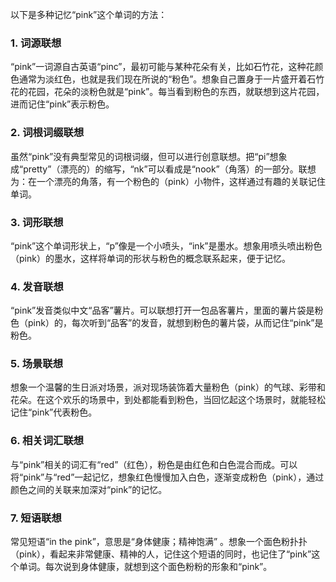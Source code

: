 以下是多种记忆“pink”这个单词的方法：

### 1. 词源联想
“pink”一词源自古英语“pinc”，最初可能与某种花朵有关，比如石竹花，这种花颜色通常为淡红色，也就是我们现在所说的“粉色”。想象自己置身于一片盛开着石竹花的花园，花朵的淡粉色就是“pink”。每当看到粉色的东西，就联想到这片花园，进而记住“pink”表示粉色。

### 2. 词根词缀联想
虽然“pink”没有典型常见的词根词缀，但可以进行创意联想。把“pi”想象成“pretty”（漂亮的）的缩写，“nk”可以看成是“nook”（角落）的一部分。联想为：在一个漂亮的角落，有一个粉色的（pink）小物件，这样通过有趣的关联记住单词。

### 3. 词形联想
“pink”这个单词形状上，“p”像是一个小喷头，“ink”是墨水。想象用喷头喷出粉色（pink）的墨水，这样将单词的形状与粉色的概念联系起来，便于记忆。

### 4. 发音联想
“pink”发音类似中文“品客”薯片。可以联想打开一包品客薯片，里面的薯片袋是粉色（pink）的，每次听到“品客”的发音，就想到粉色的薯片袋，从而记住“pink”是粉色。

### 5. 场景联想
想象一个温馨的生日派对场景，派对现场装饰着大量粉色（pink）的气球、彩带和花朵。在这个欢乐的场景中，到处都能看到粉色，当回忆起这个场景时，就能轻松记住“pink”代表粉色。

### 6. 相关词汇联想
与“pink”相关的词汇有“red”（红色），粉色是由红色和白色混合而成。可以将“pink”与“red”一起记忆，想象红色慢慢加入白色，逐渐变成粉色（pink），通过颜色之间的关联来加深对“pink”的记忆。

### 7. 短语联想
常见短语“in the pink”，意思是“身体健康；精神饱满” 。想象一个面色粉扑扑（pink），看起来非常健康、精神的人，记住这个短语的同时，也记住了“pink”这个单词。每次说到身体健康，就想到这个面色粉粉的形象和“pink”。 